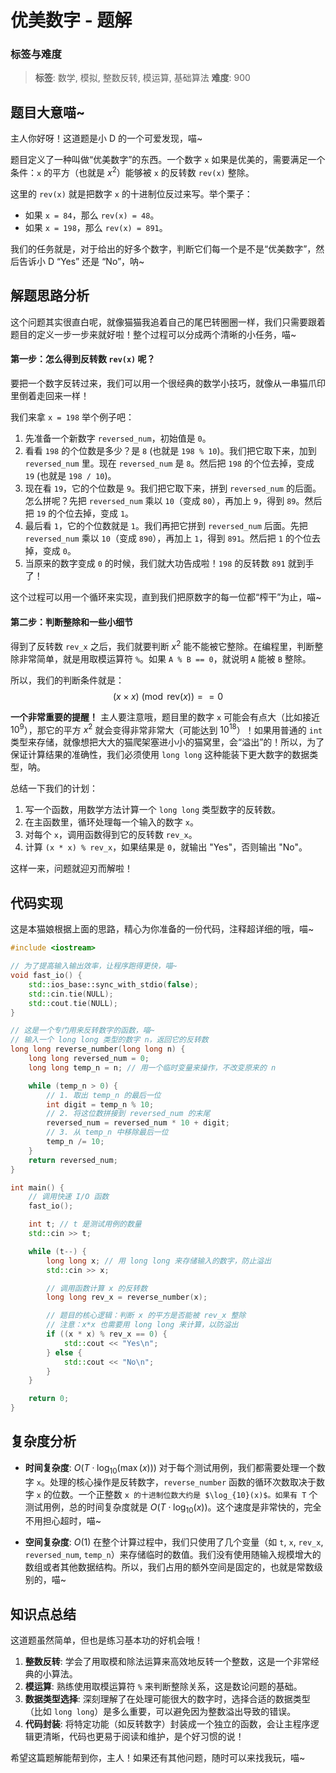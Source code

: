 # 优美数字 - 题解

### 标签与难度
> **标签**: 数学, 模拟, 整数反转, 模运算, 基础算法
> **难度**: 900

## 题目大意喵~

主人你好呀！这道题是小 D 的一个可爱发现，喵~

题目定义了一种叫做“优美数字”的东西。一个数字 `x` 如果是优美的，需要满足一个条件：`x` 的平方（也就是 $x^2$）能够被 `x` 的反转数 `rev(x)` 整除。

这里的 `rev(x)` 就是把数字 `x` 的十进制位反过来写。举个栗子：
- 如果 `x = 84`，那么 `rev(x) = 48`。
- 如果 `x = 198`，那么 `rev(x) = 891`。

我们的任务就是，对于给出的好多个数字，判断它们每一个是不是“优美数字”，然后告诉小 D “Yes” 还是 “No”，呐~

## 解题思路分析

这个问题其实很直白呢，就像猫猫我追着自己的尾巴转圈圈一样，我们只需要跟着题目的定义一步一步来就好啦！整个过程可以分成两个清晰的小任务，喵~

#### 第一步：怎么得到反转数 `rev(x)` 呢？

要把一个数字反转过来，我们可以用一个很经典的数学小技巧，就像从一串猫爪印里倒着走回来一样！

我们来拿 `x = 198` 举个例子吧：

1.  先准备一个新数字 `reversed_num`，初始值是 `0`。
2.  看看 `198` 的个位数是多少？是 `8` (也就是 `198 % 10`)。我们把它取下来，加到 `reversed_num` 里。现在 `reversed_num` 是 `8`。然后把 `198` 的个位去掉，变成 `19` (也就是 `198 / 10`)。
3.  现在看 `19`，它的个位数是 `9`。我们把它取下来，拼到 `reversed_num` 的后面。怎么拼呢？先把 `reversed_num` 乘以 `10`（变成 `80`），再加上 `9`，得到 `89`。然后把 `19` 的个位去掉，变成 `1`。
4.  最后看 `1`，它的个位数就是 `1`。我们再把它拼到 `reversed_num` 后面。先把 `reversed_num` 乘以 `10`（变成 `890`），再加上 `1`，得到 `891`。然后把 `1` 的个位去掉，变成 `0`。
5.  当原来的数字变成 `0` 的时候，我们就大功告成啦！`198` 的反转数 `891` 就到手了！

这个过程可以用一个循环来实现，直到我们把原数字的每一位都“榨干”为止，喵~

#### 第二步：判断整除和一些小细节

得到了反转数 `rev_x` 之后，我们就要判断 $x^2$ 能不能被它整除。在编程里，判断整除非常简单，就是用取模运算符 `%`。如果 `A % B == 0`，就说明 `A` 能被 `B` 整除。

所以，我们的判断条件就是：
$$
(x \times x) \pmod{\text{rev}(x)} == 0
$$

**一个非常重要的提醒！**
主人要注意哦，题目里的数字 `x` 可能会有点大（比如接近 $10^9$），那它的平方 $x^2$ 就会变得非常非常大（可能达到 $10^{18}$）！如果用普通的 `int` 类型来存储，就像想把大大的猫爬架塞进小小的猫窝里，会“溢出”的！所以，为了保证计算结果的准确性，我们必须使用 `long long` 这种能装下更大数字的数据类型，呐。

总结一下我们的计划：
1.  写一个函数，用数学方法计算一个 `long long` 类型数字的反转数。
2.  在主函数里，循环处理每一个输入的数字 `x`。
3.  对每个 `x`，调用函数得到它的反转数 `rev_x`。
4.  计算 `(x * x) % rev_x`，如果结果是 `0`，就输出 "Yes"，否则输出 "No"。

这样一来，问题就迎刃而解啦！

## 代码实现

这是本猫娘根据上面的思路，精心为你准备的一份代码，注释超详细的哦，喵~

```cpp
#include <iostream>

// 为了提高输入输出效率，让程序跑得更快，喵~
void fast_io() {
    std::ios_base::sync_with_stdio(false);
    std::cin.tie(NULL);
    std::cout.tie(NULL);
}

// 这是一个专门用来反转数字的函数，喵~
// 输入一个 long long 类型的数字 n，返回它的反转数
long long reverse_number(long long n) {
    long long reversed_num = 0;
    long long temp_n = n; // 用一个临时变量来操作，不改变原来的 n

    while (temp_n > 0) {
        // 1. 取出 temp_n 的最后一位
        int digit = temp_n % 10;
        // 2. 将这位数拼接到 reversed_num 的末尾
        reversed_num = reversed_num * 10 + digit;
        // 3. 从 temp_n 中移除最后一位
        temp_n /= 10;
    }
    return reversed_num;
}

int main() {
    // 调用快速 I/O 函数
    fast_io();

    int t; // t 是测试用例的数量
    std::cin >> t;

    while (t--) {
        long long x; // 用 long long 来存储输入的数字，防止溢出
        std::cin >> x;

        // 调用函数计算 x 的反转数
        long long rev_x = reverse_number(x);

        // 题目的核心逻辑：判断 x 的平方是否能被 rev_x 整除
        // 注意：x*x 也需要用 long long 来计算，以防溢出
        if ((x * x) % rev_x == 0) {
            std::cout << "Yes\n";
        } else {
            std::cout << "No\n";
        }
    }

    return 0;
}
```

## 复杂度分析

-   **时间复杂度**: $O(T \cdot \log_{10}(\max(x)))$
    对于每个测试用例，我们都需要处理一个数字 `x`。处理的核心操作是反转数字，`reverse_number` 函数的循环次数取决于数字 `x` 的位数。一个正整数 `x 的十进制位数大约是 $\log_{10}(x)$。如果有 T` 个测试用例，总的时间复杂度就是 $O(T \cdot \log_{10}(x))$。这个速度是非常快的，完全不用担心超时，喵~

-   **空间复杂度**: $O(1)$
    在整个计算过程中，我们只使用了几个变量（如 `t`, `x`, `rev_x`, `reversed_num`, `temp_n`）来存储临时的数值。我们没有使用随输入规模增大的数组或者其他数据结构。所以，我们占用的额外空间是固定的，也就是常数级别的，喵~

## 知识点总结

这道题虽然简单，但也是练习基本功的好机会哦！

1.  **整数反转**: 学会了用取模和除法运算来高效地反转一个整数，这是一个非常经典的小算法。
2.  **模运算**: 熟练使用取模运算符 `%` 来判断整除关系，这是数论问题的基础。
3.  **数据类型选择**: 深刻理解了在处理可能很大的数字时，选择合适的数据类型（比如 `long long`）是多么重要，可以避免因为整数溢出导致的错误。
4.  **代码封装**: 将特定功能（如反转数字）封装成一个独立的函数，会让主程序逻辑更清晰，代码也更易于阅读和维护，是个好习惯的说！

希望这篇题解能帮到你，主人！如果还有其他问题，随时可以来找我玩，喵~